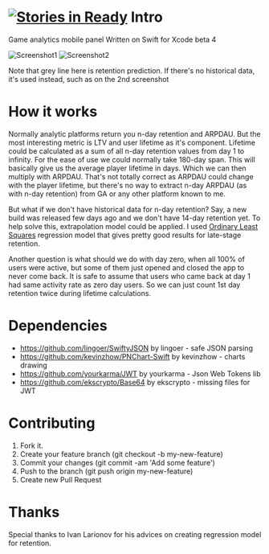 [![Stories in Ready](https://badge.waffle.io/vernon99/Gamp.png?label=ready&title=Ready)](https://waffle.io/vernon99/Gamp)
Intro
====

Game analytics mobile panel
Written on Swift for Xcode beta 4

![Screenshot1](https://dl.dropboxusercontent.com/u/33878896/gamp01.png)
![Screenshot2](https://dl.dropboxusercontent.com/u/33878896/gamp02.png)

Note that grey line here is retention prediction. If there's no historical data, it's used instead, such as on the 2nd screenshot

How it works
====

Normally analytic platforms return you n-day retention and ARPDAU. But the most interesting metric is LTV and user lifetime as it's component. Lifetime could be calculated as a sum of all n-day retention values from day 1 to infinity. For the ease of use we could normally take 180-day span. This will basically give us the average player lifetime in days. Which we can then multiply with ARPDAU. That's not totally correct as ARPDAU could change with the player lifetime, but there's no way to extract n-day ARPDAU (as with n-day retention) from GA or any other platform known to me.

But what if we don't have historical data for n-day retention? Say, a new build was released few days ago and we don't have 14-day retention yet. To help solve this, extrapolation model could be applied. I used [Ordinary Least Squares](http://en.wikipedia.org/wiki/Ordinary_least_squares) regression model that gives pretty good results for late-stage retention.

Another question is what should we do with day zero, when all 100% of users were active, but some of them just opened and closed the app to never come back. It is safe to assume that users who came back at day 1 had same activity rate as zero day users. So we can just count 1st day retention twice during lifetime calculations.

Dependencies
====

* https://github.com/lingoer/SwiftyJSON by lingoer - safe JSON parsing
* https://github.com/kevinzhow/PNChart-Swift by kevinzhow - charts drawing
* https://github.com/yourkarma/JWT by yourkarma - Json Web Tokens lib
* https://github.com/ekscrypto/Base64 by ekscrypto - missing files for JWT

Contributing
====

1. Fork it. 
2. Create your feature branch (git checkout -b my-new-feature)
3. Commit your changes (git commit -am 'Add some feature')
4. Push to the branch (git push origin my-new-feature)
5. Create new Pull Request

Thanks
====

Special thanks to Ivan Larionov for his advices on creating regression model for retention.